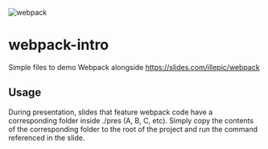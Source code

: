 ![webpack](http://webpack.github.io/assets/logo.png)

# webpack-intro

Simple files to demo Webpack alongside https://slides.com/illepic/webpack

## Usage

During presentation, slides that feature webpack code have a corresponding folder inside ./pres (A, B, C, etc). Simply copy the contents of the corresponding folder to the root of the project and run the command referenced in the slide.

